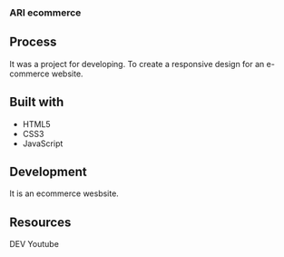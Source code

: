 ### ARI ecommerce

## Process
It was a project for developing. To create a responsive design for an e-commerce website.
## Built with
- HTML5
- CSS3
- JavaScript
## Development
It is an ecommerce wesbsite.
## Resources
DEV
Youtube

